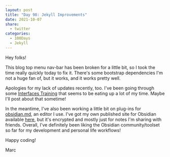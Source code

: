 ```yaml
---
layout: post
title: "Day 98: Jekyll Improvements"
date: 2021-10-07
share:
  - twitter
categories:
  - 100Days
  - Jekyll
---
```


Hey folks!

This blog top menu nav-bar has been broken for a little bit, so I took the time really quickly today to fix it. There's some bootstrap dependencies I'm not a huge fan of, but it works, and it works pretty well.

Apologies for my lack of updates recently, too. I've been going through some [Interfaces Training](https://github.com/mochsner/fhirTraining) that seems to be eating up a lot of my time. Maybe I'll post about that sometime!

In the meantime, I've also been working a little bit on plug-ins for [obsidian.md](https://obsidian.md), an editor I use. I've got my own published site for Obsidian available [here](https://publish.obsidian.md), but it's encrypted and mostly just for notes I'm sharing with friends. Overall, I've definitely been liking the Obsidian community/toolset so far for my development and personal life workflows!

Happy coding!

Marc
